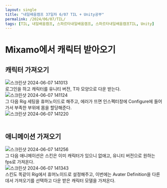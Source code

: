 ```yaml
---
layout: single
title: "내일배움캠프 37일차 6/07 TIL + Unity공부"
permalink: /2024/06/07/TIL/
tags: [TIL, 내일배움캠프, 스파르타내일배움캠프, 스파르타내일배움캠프TIL, Unity]
---
```


# Mixamo에서 캐릭터 받아오기
## 캐릭터 가져오기
![스크린샷 2024-06-07 141013](https://github.com/LeeSangSoos/LeeSangSoos.github.io/assets/105085706/96d37706-5dd8-400b-8ef7-6b67d5d98d29)  
로그인을 하고 캐릭터를 유니티 버전, T자 모양으로 다운 받는다.  
![스크린샷 2024-06-07 141124](https://github.com/LeeSangSoos/LeeSangSoos.github.io/assets/105085706/3c1d9711-2377-4ab1-a97f-e00c39436fb1)  
그 다음 Rig 세팅을 휴머노이드로 해주고, 에러가 뜨면 인스펙터창에 Configure에 들어가서 부족한 부위에 몸을 할당해준다.  
![스크린샷 2024-06-07 141220](https://github.com/LeeSangSoos/LeeSangSoos.github.io/assets/105085706/08fb802a-614b-4648-acaf-c3bcd77997fe)  
<br>
## 애니메이션 가져오기
![스크린샷 2024-06-07 141256](https://github.com/LeeSangSoos/LeeSangSoos.github.io/assets/105085706/78d6b8a8-87cf-4d08-951b-f7ecae3af088)  
그 다음 애니메이션은 스킨은 이미 캐릭터가 있으니 없애고, 유니티 버전으로 원하는 fps로 가져온다.  
![스크린샷 2024-06-07 141343](https://github.com/LeeSangSoos/LeeSangSoos.github.io/assets/105085706/accfb97d-35e8-4f5f-abc0-cc4ffe65d4fa)  
스킨도 똑같이 Rig에서 휴머노이드로 설정해주고, 이번에는 Avater Definition을 다른데서 가져오기를 선택하고 다운 받은 캐릭터 모델을 가져온다.  
